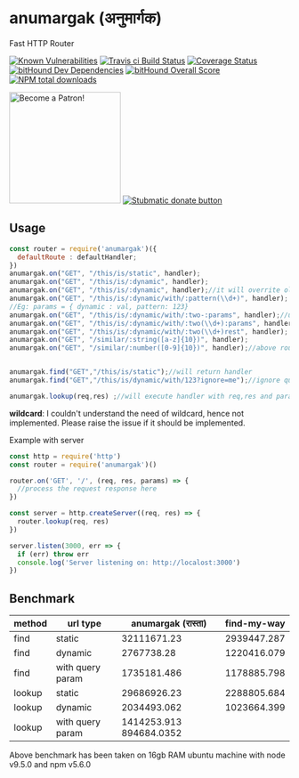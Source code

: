 # anumargak (अनुमार्गक)
Fast HTTP Router

[![Known Vulnerabilities](https://snyk.io/test/github/naturalintelligence/anumargak/badge.svg)](https://snyk.io/test/github/naturalintelligence/anumargak) 
[![Travis ci Build Status](https://travis-ci.org/NaturalIntelligence/anumargak.svg?branch=master)](https://travis-ci.org/NaturalIntelligence/anumargak) 
[![Coverage Status](https://coveralls.io/repos/github/NaturalIntelligence/anumargak/badge.svg?branch=master)](https://coveralls.io/github/NaturalIntelligence/anumargak?branch=master) 
[![bitHound Dev Dependencies](https://www.bithound.io/github/NaturalIntelligence/fast-xml-parser/badges/devDependencies.svg)](https://www.bithound.io/github/NaturalIntelligence/anumargak/master/dependencies/npm)
[![bitHound Overall Score](https://www.bithound.io/github/NaturalIntelligence/anumargak/badges/score.svg)](https://www.bithound.io/github/NaturalIntelligence/anumargak) 
[![NPM total downloads](https://img.shields.io/npm/dt/anumargak.svg)](https://npm.im/anumargak)


<a href="https://www.patreon.com/bePatron?u=9531404" data-patreon-widget-type="become-patron-button"><img src="https://c5.patreon.com/external/logo/become_a_patron_button.png" alt="Become a Patron!" width="200" /></a>
<a href="https://www.paypal.com/cgi-bin/webscr?cmd=_s-xclick&hosted_button_id=KQJAX48SPUKNC"> <img src="https://www.paypalobjects.com/webstatic/en_US/btn/btn_donate_92x26.png" alt="Stubmatic donate button"/></a>

## Usage

```js
const router = require('anumargak')({
  defaultRoute : defaultHandler;
})
anumargak.on("GET", "/this/is/static", handler);
anumargak.on("GET", "/this/is/:dynamic", handler);
anumargak.on("GET", "/this/is/:dynamic", handler);//it will overrite old same mapping
anumargak.on("GET", "/this/is/:dynamic/with/:pattern(\\d+)", handler);
//Eg: params = { dynamic : val, pattern: 123}
anumargak.on("GET", "/this/is/:dynamic/with/:two-:params", handler);//use - to separate multiple parameters
anumargak.on("GET", "/this/is/:dynamic/with/:two(\\d+):params", handler);
anumargak.on("GET", "/this/is/:dynamic/with/:two(\\d+)rest", handler);
anumargak.on("GET", "/similar/:string([a-z]{10})", handler);
anumargak.on("GET", "/similar/:number([0-9]{10})", handler);//above route is different from this


anumargak.find("GET","/this/is/static");//will return handler
anumargak.find("GET","/this/is/dynamic/with/123?ignore=me");//ignore query parameters and hashtag part automatically

anumargak.lookup(req,res) ;//will execute handler with req,res and params(for dynamic URLs) as method parameters
```

**wildcard**: I couldn't understand the need of wildcard, hence not implemented. Please raise the issue if it should be implemented.


Example with server
```js
const http = require('http')
const router = require('anumargak')()

router.on('GET', '/', (req, res, params) => {
  //process the request response here
})

const server = http.createServer((req, res) => {
  router.lookup(req, res)
})

server.listen(3000, err => {
  if (err) throw err
  console.log('Server listening on: http://localost:3000')
})


```
## Benchmark
|method | url type  | anumargak (रास्ता) | find-my-way|
|------|------|------|------|
|find | static | 32111671.23 | 2939447.287|
|find | dynamic | 2767738.28 | 1220416.079|
|find | with query param | 1735181.486 | 1178885.798|
|lookup | static | 29686926.23 | 2288805.684|
|lookup | dynamic | 2034493.062 | 1023664.399|
|lookup | with query param | 1414253.913	894684.0352|

Above benchmark has been taken on 16gb RAM ubuntu machine with node v9.5.0 and npm v5.6.0


